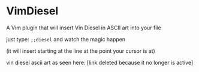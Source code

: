 VimDiesel
=========

A Vim plugin that will insert Vin Diesel in ASCII art into your file


just type: `;;diesel` and watch the magic happen 

(it will insert starting at the line at the point your cursor is at)


vin diesel ascii art as seen here: [link deleted because it no longer is active]
